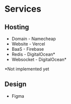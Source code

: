 # Services

## Hosting

* Domain - Namecheap
* Website - Vercel
* BaaS - Firebase
* Redis - DigitalOcean*
* Websocket - DigitalOcean*

*Not implemented yet

## Design

* Figma